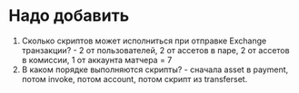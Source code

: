 # Надо добавить

1. Сколько скриптов может исполниться при отправке Exchange транзакции? - 2 от пользователей, 2 от ассетов в паре, 2 от ассетов в комиссии, 1 от аккаунта матчера = 7
2. В каком порядке выполняются скрипты? - сначала asset в payment, потом invoke, потом account, потом скрипт из transferset.